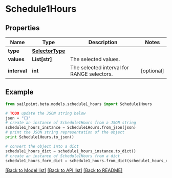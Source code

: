 # Schedule1Hours


## Properties

Name | Type | Description | Notes
------------ | ------------- | ------------- | -------------
**type** | [**SelectorType**](SelectorType.md) |  | 
**values** | **List[str]** | The selected values.  | 
**interval** | **int** | The selected interval for RANGE selectors.  | [optional] 

## Example

```python
from sailpoint.beta.models.schedule1_hours import Schedule1Hours

# TODO update the JSON string below
json = "{}"
# create an instance of Schedule1Hours from a JSON string
schedule1_hours_instance = Schedule1Hours.from_json(json)
# print the JSON string representation of the object
print Schedule1Hours.to_json()

# convert the object into a dict
schedule1_hours_dict = schedule1_hours_instance.to_dict()
# create an instance of Schedule1Hours from a dict
schedule1_hours_form_dict = schedule1_hours.from_dict(schedule1_hours_dict)
```
[[Back to Model list]](../README.md#documentation-for-models) [[Back to API list]](../README.md#documentation-for-api-endpoints) [[Back to README]](../README.md)


